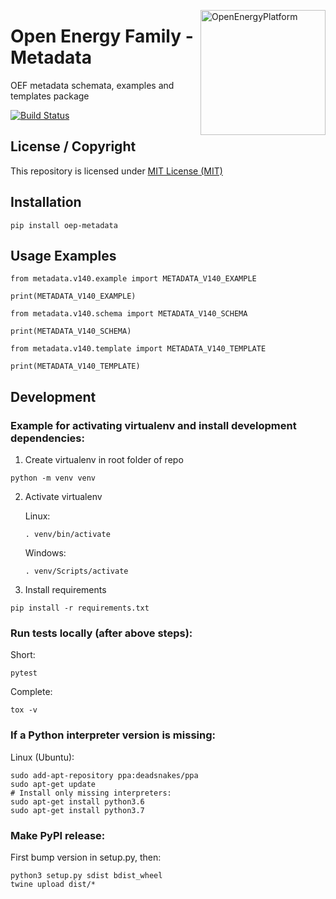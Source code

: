 ﻿<a href="http://oep.iks.cs.ovgu.de/"><img align="right" width="200" height="200" src="https://avatars2.githubusercontent.com/u/37101913?s=400&u=9b593cfdb6048a05ea6e72d333169a65e7c922be&v=4" alt="OpenEnergyPlatform"></a>

# Open Energy Family - Metadata

OEF metadata schemata, examples and templates package

[![Build Status](https://travis-ci.org/OpenEnergyPlatform/metadata.svg?branch=develop)](https://travis-ci.org/OpenEnergyPlatform/metadata)

## License / Copyright

This repository is licensed under [MIT License (MIT)](https://spdx.org/licenses/MIT.html)

## Installation

`pip install oep-metadata`

## Usage Examples

```
from metadata.v140.example import METADATA_V140_EXAMPLE

print(METADATA_V140_EXAMPLE)
```

```
from metadata.v140.schema import METADATA_V140_SCHEMA

print(METADATA_V140_SCHEMA)
```

```
from metadata.v140.template import METADATA_V140_TEMPLATE

print(METADATA_V140_TEMPLATE)
```

## Development

### Example for activating virtualenv and install development dependencies:

1. Create virtualenv in root folder of repo

`python -m venv venv`

2. Activate virtualenv

    Linux:

    `. venv/bin/activate`

    Windows:

    `. venv/Scripts/activate`

3. Install requirements

`pip install -r requirements.txt`

### Run tests locally (after above steps):

Short:

`pytest`

Complete:

`tox -v`

### If a Python interpreter version is missing:

Linux (Ubuntu):

```
sudo add-apt-repository ppa:deadsnakes/ppa
sudo apt-get update
# Install only missing interpreters:
sudo apt-get install python3.6
sudo apt-get install python3.7
```

### Make PyPI release:

First bump version in setup.py, then:

```
python3 setup.py sdist bdist_wheel
twine upload dist/*
```
